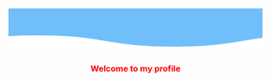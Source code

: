 <img src="https://github.com/MikLomonosov/MikLomonosov/blob/main/Content/ahhhhh.png" size="50%"/>

<p>
  <h3 style="color:red" align="center">Welcome to my profile</h3>
</p>
